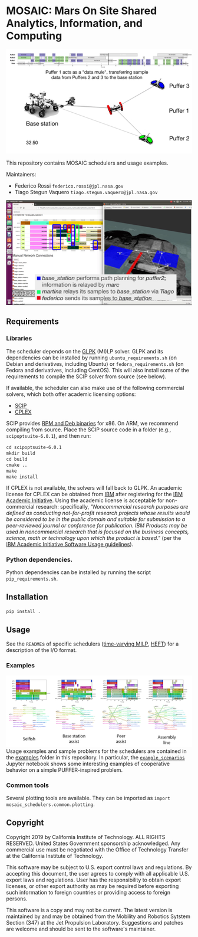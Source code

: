 # MOSAIC: Mars On Site Shared Analytics, Information, and Computing

![The MOSAIC scheduler in action](images/preview.png)

This repository contains MOSAIC schedulers and usage examples.

Maintainers: 

- Federico Rossi `federico.rossi@jpl.nasa.gov`
- Tiago Stegun Vaquero `tiago.stegun.vaquero@jpl.nasa.gov`

![MOSAIC live demo](images/MOSAIC_demo.png)

## Requirements

### Libraries

The scheduler depends on the [GLPK](https://www.gnu.org/software/glpk/) (MI)LP solver.
GLPK and its dependencies can be installed by running `ubuntu_requirements.sh` (on Debian and derivatives, including Ubuntu) or `fedora_requirements.sh` (on Fedora and derivatives, including CentOS). This will also install some of the requirements to compile the SCIP solver from source (see below).

If available, the scheduler can also make use of the following commercial solvers, which both offer academic licensing options:
- [SCIP](https://scip.zib.de)
- [CPLEX](https://www.ibm.com/products/ilog-cplex-optimization-studio)

SCIP provides [RPM and Deb binaries](https://scip.zib.de/index.php#download) for x86. On ARM, we recommend compiling from source. Place the SCIP source code in a folder (e.g., `scipoptsuite-6.0.1`), and then run:
```
cd scipoptsuite-6.0.1
mkdir build
cd build
cmake ..
make
make install
```

If CPLEX is not available, the solvers will fall back to GLPK.
An academic license for CPLEX can be obtained from [IBM](https://www-03.ibm.com/isc/esd/dswdown/searchPartNumber.wss?partNumber=CJ4Z5ML) after registering for the [IBM Academic Initiative](https://my15.digitalexperience.ibm.com/b73a5759-c6a6-4033-ab6b-d9d4f9a6d65b/dxsites/151914d1-03d2-48fe-97d9-d21166848e65/home). Using the academic license is acceptable for non-commercial research: specifically, _"Noncommercial research purposes are defined as conducting not-for-profit research projects whose results would be considered to be in the public domain and suitable for submission to a peer-reviewed journal or conference for publication. IBM Products may be used in noncommercial research that is focused on the business concepts, science, math or technology upon which the product is based."_ (per the [IBM Academic Initiative Software Usage guidelines](https://my15.digitalexperience.ibm.com/b73a5759-c6a6-4033-ab6b-d9d4f9a6d65b/dxsites/151914d1-03d2-48fe-97d9-d21166848e65/faqs/guidelines)).

### Python dependencies.

Python dependencies can be installed by running the script `pip_requirements.sh`.

## Installation

```python
pip install .
```

## Usage

See the `README`s of specific schedulers ([time-varying MILP](mosaic_schedulers/schedulers/tv_milp/README.md), [HEFT](mosaic_schedulers/schedulers/heft/README.md)) for a description of the I/O format.

### Examples
![Usage examples](images/examples.png)
Usage examples and sample problems for the schedulers are contained in the [examples](examples/) folder in this repository.
In particular, the [`example_scenarios`](examples/example_scenarios.ipynb) Jupyter notebook shows some interesting examples of cooperative behavior on a simple PUFFER-inspired problem.

### Common tools

Several plotting tools are available. They can be imported as `import mosaic_schedulers.common.plotting`.

## Copyright

Copyright 2019 by California Institute of Technology.  ALL RIGHTS RESERVED.
United  States  Government  sponsorship  acknowledged.   Any commercial use
must   be  negotiated  with  the  Office  of  Technology  Transfer  at  the
California Institute of Technology.

This software may be subject to  U.S. export control laws  and regulations.
By accepting this document,  the user agrees to comply  with all applicable
U.S. export laws and regulations.  User  has the responsibility  to  obtain
export  licenses,  or  other  export  authority  as may be required  before
exporting  such  information  to  foreign  countries or providing access to
foreign persons.

This  software  is a copy  and  may not be current.  The latest  version is
maintained by and may be obtained from the Mobility  and  Robotics  Sytstem
Section (347) at the Jet  Propulsion  Laboratory.   Suggestions and patches
are welcome and should be sent to the software's maintainer.
